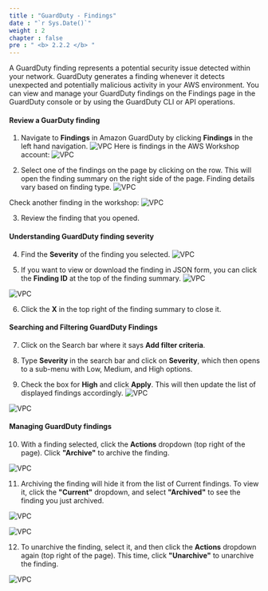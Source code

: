 ```yaml
---
title : "GuardDuty - Findings"
date : "`r Sys.Date()`"
weight : 2
chapter : false
pre : " <b> 2.2.2 </b> "
---
```


A GuardDuty finding represents a potential security issue detected within your network. GuardDuty generates a finding whenever it detects unexpected and potentially malicious activity in your AWS environment. You can view and manage your GuardDuty findings on the Findings page in the GuardDuty console or by using the GuardDuty CLI or API operations.

#### Review a GuarDuty finding
1. Navigate to **Findings** in Amazon GuardDuty by clicking **Findings** in the left hand navigation.
![VPC](/images/2/2.2-Amazon-GuardDuty/2.2.2-GuardDuty-Findings/s1.png)
Here is findings in the AWS Workshop account:
![VPC](/images/2/2.2-Amazon-GuardDuty/2.2.2-GuardDuty-Findings/s1b.png)

2. Select one of the findings on the page by clicking on the row. This will open the finding summary on the right side of the page. Finding details vary based on finding type.
![VPC](/images/2/2.2-Amazon-GuardDuty/2.2.2-GuardDuty-Findings/s2.png)

Check another finding in the workshop:
![VPC](/images/2/2.2-Amazon-GuardDuty/2.2.2-GuardDuty-Findings/s2b.png)

3. Review the finding that you opened. 


#### Understanding GuardDuty finding severity

4. Find the **Severity** of the finding you selected.
![VPC](/images/2/2.2-Amazon-GuardDuty/2.2.2-GuardDuty-Findings/s4.png)


5. If you want to view or download the finding in JSON form, you can click the **Finding ID** at the top of the finding summary.
![VPC](/images/2/2.2-Amazon-GuardDuty/2.2.2-GuardDuty-Findings/s5a.png)

![VPC](/images/2/2.2-Amazon-GuardDuty/2.2.2-GuardDuty-Findings/s5b.png)


6. Click the **X** in the top right of the finding summary to close it.

#### Searching and Filtering GuardDuty Findings

7. Click on the Search bar where it says **Add filter criteria**.



8. Type **Severity** in the search bar and click on **Severity**, which then opens to a sub-menu with Low, Medium, and High options.


9. Check the box for **High** and click **Apply**. This will then update the list of displayed findings accordingly.
![VPC](/images/2/2.2-Amazon-GuardDuty/2.2.2-GuardDuty-Findings/s9a.png)

![VPC](/images/2/2.2-Amazon-GuardDuty/2.2.2-GuardDuty-Findings/s9b.png)
#### Managing GuardDuty findings
10. With a finding selected, click the **Actions** dropdown (top right of the page). Click **"Archive"** to archive the finding.

![VPC](/images/2/2.2-Amazon-GuardDuty/2.2.2-GuardDuty-Findings/s10.png)

11. Archiving the finding will hide it from the list of Current findings. To view it, click the **"Current"** dropdown, and select **"Archived"** to see the finding you just archived.

![VPC](/images/2/2.2-Amazon-GuardDuty/2.2.2-GuardDuty-Findings/s11a.png)

![VPC](/images/2/2.2-Amazon-GuardDuty/2.2.2-GuardDuty-Findings/s11b.png)

12. To unarchive the finding, select it, and then click the **Actions** dropdown again (top right of the page). This time, click **"Unarchive"** to unarchive the finding.


![VPC](/images/2/2.2-Amazon-GuardDuty/2.2.2-GuardDuty-Findings/s2.png)